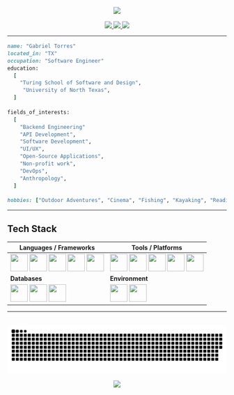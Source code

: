 <p align="center">
  <img src="https://capsule-render.vercel.app/api?type=waving&color=timeGradient&height=300&section=header&text=Gabriel%20Torres&fontSize=90&animation=twinkling&fontAlignY=38&desc=Software%20Engineer&descAlignY=51&descAlign=62"/>
</p>


<div id="header" align="center">  
<div id="badges">

  <a href="https://www.linkedin.com/in/gabrieltt//">
  <img height="50" src="https://github.com/user-attachments/assets/c740e2f2-8bbc-4be1-af5a-b03e6391524a"/>
</a>

  <a href="mailto:thomastgtorres21@gmail.com">
    <img height="50" src="https://github.com/user-attachments/assets/bcb6e1ba-02dc-404b-b523-0339f0f4a310"/>
  </a>

  <a href="https://www.gabe-torres.com/">
    <img height="50" src="https://github.com/user-attachments/assets/0636909c-657b-49f4-b1e3-489c3c1afda2"/>
  </a>
</div>
  </div>

---

```ruby
name: "Gabriel Torres"
located_in: "TX"
occupation: "Software Engineer"
education:
  [
    "Turing School of Software and Design",
     "University of North Texas",
  ]

fields_of_interests:
  [
    "Backend Engineering"
    "API Development",
    "Software Development",
    "UI/UX",
    "Open-Source Applications",
    "Non-profit work",
    "DevOps",
    "Anthropology",
  ]

hobbies: ["Outdoor Adventures", "Cinema", "Fishing", "Kayaking", "Reading"]
```

---

## Tech Stack

<div align="center">

| Languages / Frameworks | Tools / Platforms |
|-------------------------|------------------|
| <img src="https://cdn.jsdelivr.net/gh/devicons/devicon/icons/ruby/ruby-original.svg" width="40" height="40"/> <img src="https://cdn.jsdelivr.net/gh/devicons/devicon/icons/rails/rails-plain.svg" width="40" height="40"/> <img src="https://cdn.jsdelivr.net/gh/devicons/devicon/icons/vuejs/vuejs-original.svg" width="40" height="40"/> <img src="https://cdn.jsdelivr.net/gh/devicons/devicon/icons/javascript/javascript-original.svg" width="40" height="40"/> <img src="https://cdn.jsdelivr.net/gh/devicons/devicon/icons/graphql/graphql-plain.svg" width="40" height="40"/> | <img src="https://cdn.jsdelivr.net/gh/devicons/devicon/icons/git/git-plain.svg" width="40" height="40"/> <img src="https://cdn.jsdelivr.net/gh/devicons/devicon/icons/github/github-original.svg" width="40" height="40"/> <img src="https://cdn.jsdelivr.net/gh/devicons/devicon/icons/postman/postman-original.svg" width="40" height="40"/> <img src="https://cdn.jsdelivr.net/gh/devicons/devicon/icons/heroku/heroku-plain.svg" width="40" height="40"/> <img src="https://cdn.jsdelivr.net/gh/devicons/devicon/icons/circleci/circleci-plain.svg" width="40" height="40"/> |
| **Databases** | **Environment** |
| <img src="https://cdn.jsdelivr.net/gh/devicons/devicon/icons/postgresql/postgresql-original.svg" width="40" height="40"/> <img src="https://cdn.jsdelivr.net/gh/devicons/devicon/icons/mysql/mysql-original.svg" width="40" height="40"/> <img src="https://cdn.jsdelivr.net/gh/devicons/devicon/icons/dbeaver/dbeaver-original.svg" width="40" height="40"/> | <img src="https://cdn.jsdelivr.net/gh/devicons/devicon/icons/vscode/vscode-original.svg" width="40" height="40"/> <img src="https://cdn.jsdelivr.net/gh/devicons/devicon/icons/pycharm/pycharm-original.svg" width="40" height="40"/> |

</div>


---

<div id="header" align="center">
  <img src="https://komarev.com/ghpvc/?username=Gabe-Torres&style=flat-square&color=blue" alt=""/>
  <br>
  <img src="https://github.com/Gabe-Torres/Gabe-Torres/blob/output/github-snake-dark.svg" alt="snake gif"/>
  <br>
<!--   <a href="https://github.com/kittinan/spotify-github-profile">
    <img src="https://spotify-github-profile.kittinanx.com/api/view?uid=xo-til-we-overdose%E0%A5%90&cover_image=true&theme=novatorem&show_offline=false&background_color=121212&interchange=false&bar_color=d5d0d0&bar_color_cover=false" alt="spotify-github-profile"/>
  </a> -->
</div>

<p align="center">
  <img src="https://capsule-render.vercel.app/api?type=waving&color=timeGradient&height=100&section=footer"/>
</p>


